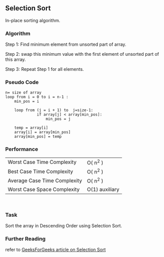 ## Selection Sort

In-place sorting algorithm.

### Algorithm

Step 1: Find minimum element from unsorted part of array.

Step 2: swap this minimum value with the first element of unsorted part of this array.

Step 3: Repeat Step 1 for all elements.

### Pseudo Code

```
n= size of array
loop from i = 0 to i = n-1 :
    min_pos = i

    loop from (j = i + 1) to  j=size-1:
              if array[j] < array[min_pos]:
                  min_pos = j

    temp = array[i]
    array[i] = array[min_pos]
    array[min_pos] = temp
```

### Performance

<table style="width:100%">
  <tr>
    <td>Worst Case Time Complexity</td>
    <td>O( n<sup>2</sup> )</td>
  </tr>
  <tr>
    <td>Best Case Time Complexity </td>
    <td>O( n<sup>2</sup> )</td>

  </tr>
  <tr>
    <td>Average Case Time Complexity</td>
    <td>O( n<sup>2</sup> )</td>

  </tr>
  <tr>
    <td>Worst Case Space Complexity </td>
    <td>O(1) auxiliary</td>

  </tr>
</table>
</br>

### Task

Sort the array in Descending Order using Selection Sort.

### Further Reading

refer to [GeeksForGeeks article on Selection Sort](https://www.geeksforgeeks.org/selection-sort/)
